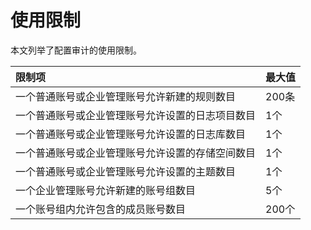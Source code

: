 # 使用限制

本文列举了配置审计的使用限制。

|限制项|最大值|
|:--|:--|
|一个普通账号或企业管理账号允许新建的规则数目|200条|
|一个普通账号或企业管理账号允许设置的日志项目数目|1个|
|一个普通账号或企业管理账号允许设置的日志库数目|1个|
|一个普通账号或企业管理账号允许设置的存储空间数目|1个|
|一个普通账号或企业管理账号允许设置的主题数目|1个|
|一个企业管理账号允许新建的账号组数目|5个|
|一个账号组内允许包含的成员账号数目|200个|


